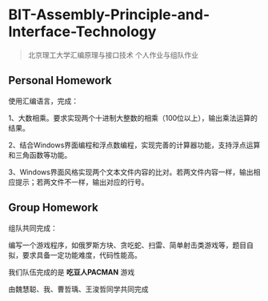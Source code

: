 # BIT-Assembly-Principle-and-Interface-Technology

> 北京理工大学汇编原理与接口技术 个人作业与组队作业

## Personal Homework

使用汇编语言，完成：

1、大数相乘。要求实现两个十进制大整数的相乘（100位以上），输出乘法运算的结果。

2、结合Windows界面编程和浮点数编程，实现完善的计算器功能，支持浮点运算和三角函数等功能。

3、Windows界面风格实现两个文本文件内容的比对。若两文件内容一样，输出相应提示；若两文件不一样，输出对应的行号。

## Group Homework

组队共同完成：

编写一个游戏程序，如俄罗斯方块、贪吃蛇、扫雷、简单射击类游戏等，题目自拟，要求具备一定功能难度，代码性能高。

我们队伍完成的是 **吃豆人PACMAN** 游戏

由魏慧聪、我、曹哲瑀、王浚哲同学共同完成